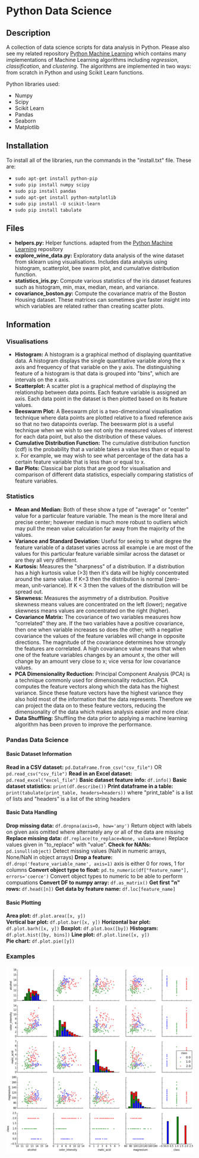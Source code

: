 # Python Data Science

## Description
A collection of data science scripts for data analysis in Python. Please also see my related repository [Python Machine Learning](https://github.com/GeorgeSeif/Python-Machine-Learning) which contains many implementations of Machine Learning algorithms including _regression_, _classification_, and _clustering_. The algorithms are implemented in two ways: from scratch in Python and using Scikit Learn functions. 

Python libraries used:
- Numpy
- Scipy
- Scikit Learn
- Pandas
- Seaborn
- Matplotlib

## Installation
To install all of the libraries, run the commands in the "install.txt" file. These are:

- `sudo apt-get install python-pip`
- `sudo pip install numpy scipy`
- `sudo pip install pandas`
- `sudo apt-get install python-matplotlib`
- `sudo pip install -U scikit-learn`
- `sudo pip install tabulate`

## Files
- **helpers.py:** Helper functions. adapted from the [Python Machine Learning](https://github.com/GeorgeSeif/Python-Machine-Learning) repository
- **explore_wine_data.py:** Exploratory data analysis of the wine dataset from sklearn using visualisations. Includes data analysis using histogram, scatterplot, bee swarm plot, and cumulative distribution function.
- **statistics_iris.py:** Compute various statistics of the iris dataset features such as histogram, min, max, median, mean, and variance.
- **covariance_boston.py:** Compute the covariance matrix of the Boston Housing dataset. These matrices can sometimes give faster insight into which variables are related rather than creating scatter plots.

## Information

### Visualisations
- **Histogram:** A histogram is a graphical method of displaying quantitative data. A histogram displays the single quantitative variable along the x axis and frequency of that variable on the y axis. The distinguishing feature of a histogram is that data is grouped into "bins", which are intervals on the x axis.
- **Scatterplot:** A scatter plot is a graphical method of displaying the relationship between data points. Each feature variable is assigned an axis. Each data point in the dataset is then plotted based on its feature values.
- **Beeswarm Plot:** A Beeswarm plot is a two-dimensional visualisation technique where data points are plotted relative to a fixed reference axis so that no two datapoints overlap. The beeswarm plot is a useful technique when we wish to see not only the measured values of interest for each data point, but also the distribution of these values. 
- **Cumulative Distribution Function:** The cumulative distribution function (cdf) is the probability that a variable takes a value less than or equal to x. For example, we may wish to see what percentage of the data has a certain feature variable that is less than or equal to x.
- **Bar Plots:** Classical bar plots that are good for visualisation and comparison of different data statistics, especially comparing statistics of feature variables.

### Statistics
- **Mean and Median:** Both of these show a type of "average" or "center" value for a particular feature variable. The mean is the more literal and precise center; however median is much more robust to outliers which may pull the mean value calculation far away from the majority of the values. 
- **Variance and Standard Deviation:** Useful for seeing to what degree the feature variable of a dataset varies across all example i.e are most of the values for this particular feature variable similar across the dataset or are they all very different.  
- **Kurtosis:** Measures the "sharpness" of a distribution. If a distribution has a high kurtosis value (>3) then it's data will be highly concentrated around the same value. If K=3 then the distribution is normal (zero-mean, unit-variance). If K < 3 then the values of the distribution will be spread out. 
- **Skewness:** Measures the asymmetry of a distribution. Positive skewness means values are concentrated on the left (lower); negative skewness means values are concentrated on the right (higher). 
- **Covariance Matrix:** The covariance of two variables measures how "correlated" they are. If the two variables have a positive covariance, then one when variable increases so does the other; with a negative covariance the values of the feature variables will change in opposite directions. The magnitude of the covariance determines how strongly the features are correlated. A high covariance value means that when one of the feature variables changes by an amount x, the other will change by an amount very close to x; vice versa for low covariance values. 
- **PCA Dimensionality Reduction:** Principal Component Analysis (PCA) is a technique commonly used for dimensionality reduction. PCA computes the feature vectors along which the data has the highest variance. Since these feature vectors have the highest variance they also hold most of the information that the data represents. Therefore we can project the data on to these feature vectors, reducing the dimensionality of the data which makes analysis easier and more clear. 
- **Data Shuffling:** Shuffling the data prior to applying a machine learning algorithm has been proven to improve the performance. 


### Pandas Data Science

#### Basic Dataset Information
**Read in a CSV dataset:** `pd.DataFrame.from_csv("csv_file")` OR `pd.read_csv("csv_file")`
**Read in an Excel dataset:** `pd.read_excel("excel_file")`
**Basic dataset feature info:** `df.info()`
**Basic dataset statistics:** `print(df.describe())` 
**Print dataframe in a table:** `print(tabulate(print_table, headers=headers))` where "print_table" is a list of lists and "headers" is a list of the string headers

#### Basic Data Handling
**Drop missing data:** `df.dropna(axis=0, how='any')` Return object with labels on given axis omitted where alternately any or all of the data are missing
**Replace missing data:** `df.replace(to_replace=None, value=None)` Replace values given in "to_replace" with "value".
**Check for NANs:** `pd.isnull(object)` Detect missing values (NaN in numeric arrays, None/NaN in object arrays)
**Drop a feature:** `df.drop('feature_variable_name', axis=1)` axis is either 0 for rows, 1 for columns
**Convert object type to float:** `pd.to_numeric(df["feature_name"], errors='coerce')` Convert object types to numeric to be able to perform compuations
**Convert DF to numpy array:** `df.as_matrix()`
**Get first "n" rows:** `df.head([n])`
**Get data by feature name:** `df.loc[feature_name]`

#### Basic Plotting
**Area plot:** `df.plot.area([x, y])`	
**Vertical bar plot:** `df.plot.bar([x, y])`
**Horizontal bar plot:** `df.plot.barh([x, y])`	
**Boxplot:** `df.plot.box([by])`
**Histogram:** `df.plot.hist([by, bins])`
**Line plot:** `df.plot.line([x, y])`	
**Pie chart:** `df.plot.pie([y])`	



### Examples
![alt text](https://github.com/GeorgeSeif/Data-Science-Python/blob/master/Images/explore_wine_scattermatrix.png)